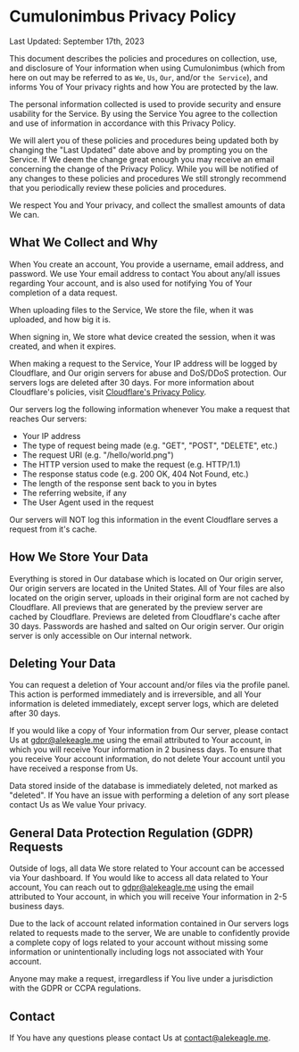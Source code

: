 # Cumulonimbus Privacy Policy

Last Updated: September 17th, 2023

This document describes the policies and procedures on collection, use, and disclosure of Your information when using Cumulonimbus (which from here on out may be referred to as `We`, `Us`, `Our`, and/or `the Service`), and informs You of Your privacy rights and how You are protected by the law.

The personal information collected is used to provide security and ensure usability for the Service. By using the Service You agree to the collection and use of information in accordance with this Privacy Policy.

We will alert you of these policies and procedures being updated both by changing the "Last Updated" date above and by prompting you on the Service. If We deem the change great enough you may receive an email concerning the change of the Privacy Policy. While you will be notified of any changes to these policies and procedures We still strongly recommend that you periodically review these policies and procedures.

We respect You and Your privacy, and collect the smallest amounts of data We can.

## What We Collect and Why

When You create an account, You provide a username, email address, and password. We use Your email address to contact You about any/all issues regarding Your account, and is also used for notifying You of Your completion of a data request.

When uploading files to the Service, We store the file, when it was uploaded, and how big it is.

When signing in, We store what device created the session, when it was created, and when it expires.

When making a request to the Service, Your IP address will be logged by Cloudflare, and Our origin servers for abuse and DoS/DDoS protection. Our servers logs are deleted after 30 days. For more information about Cloudflare's policies, visit [Cloudflare's Privacy Policy](https://www.cloudflare.com/privacypolicy/).

Our servers log the following information whenever You make a request that reaches Our servers:

- Your IP address
- The type of request being made (e.g. "GET", "POST", "DELETE", etc.)
- The request URI (e.g. "/hello/world.png")
- The HTTP version used to make the request (e.g. HTTP/1.1)
- The response status code (e.g. 200 OK, 404 Not Found, etc.)
- The length of the response sent back to you in bytes
- The referring website, if any
- The User Agent used in the request

Our servers will NOT log this information in the event Cloudflare serves a request from it's cache.

## How We Store Your Data

Everything is stored in Our database which is located on Our origin server, Our origin servers are located in the United States. All of Your files are also located on the origin server, uploads in their original form are not cached by Cloudflare. All previews that are generated by the preview server are cached by Cloudflare. Previews are deleted from Cloudflare's cache after 30 days. Passwords are hashed and salted on Our origin server. Our origin server is only accessible on Our internal network.

## Deleting Your Data

You can request a deletion of Your account and/or files via the profile panel. This action is performed immediately and is irreversible, and all Your information is deleted immediately, except server logs, which are deleted after 30 days.

If you would like a copy of Your information from Our server, please contact Us at <gdpr@alekeagle.me> using the email attributed to Your account, in which you will receive Your information in 2 business days. To ensure that you receive Your account information, do not delete Your account until you have received a response from Us.

Data stored inside of the database is immediately deleted, not marked as "deleted". If You have an issue with performing a deletion of any sort please contact Us as We value Your privacy.

## General Data Protection Regulation (GDPR) Requests

Outside of logs, all data We store related to Your account can be accessed via Your dashboard. If You would like to access all data related to Your account, You can reach out to <gdpr@alekeagle.me> using the email attributed to Your account, in which you will receive Your information in 2-5 business days.

Due to the lack of account related information contained in Our servers logs related to requests made to the server, We are unable to confidently provide a complete copy of logs related to your account without missing some information or unintentionally including logs not associated with Your account.

Anyone may make a request, irregardless if You live under a jurisdiction with the GDPR or CCPA regulations.

## Contact

If You have any questions please contact Us at <contact@alekeagle.me>.
